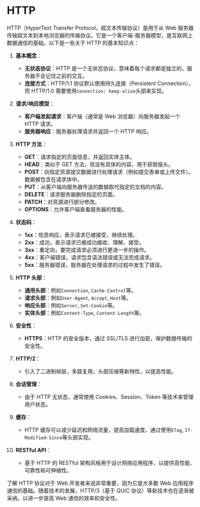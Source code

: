 # HTTP

HTTP（HyperText Transfer Protocol，超文本传输协议）是用于从 Web 服务器传输超文本到本地浏览器的传输协议。它是一个客户端-服务器模型，是互联网上数据通信的基础。以下是一些关于 HTTP 的基本知识点：

1. **基本概念**：

   - **无状态协议**：HTTP 是一个无状态协议，意味着每个请求都是独立的，服务器不会记住之前的交互。
   - **连接方式**：HTTP/1.1 协议默认使用持久连接（Persistent Connection），而 HTTP/1.0 需要使用`Connection: keep-alive`头部来实现。

2. **请求/响应模型**：

   - **客户端发起请求**：客户端（通常是 Web 浏览器）向服务器发起一个 HTTP 请求。
   - **服务器响应**：服务器处理请求并返回一个 HTTP 响应。

3. **HTTP 方法**：

   - **GET**：请求指定的页面信息，并返回实体主体。
   - **HEAD**：类似于 GET 方法，但没有具体的内容，用于获取报头。
   - **POST**：向指定资源提交数据进行处理请求（例如提交表单或上传文件）。数据被包含在请求体中。
   - **PUT**：从客户端向服务器传送的数据取代指定的文档的内容。
   - **DELETE**：请求服务器删除指定的页面。
   - **PATCH**：对资源进行部分修改。
   - **OPTIONS**：允许客户端查看服务器的性能。

4. **状态码**：

   - **1xx**：信息响应，表示请求已被接受，继续处理。
   - **2xx**：成功，表示请求已被成功接收、理解、接受。
   - **3xx**：重定向，要完成请求必须进行更进一步的操作。
   - **4xx**：客户端错误，请求包含语法错误或无法完成请求。
   - **5xx**：服务器错误，服务器在处理请求的过程中发生了错误。

5. **HTTP 头部**：

   - **通用头部**：例如`Connection`, `Cache-Control`等。
   - **请求头部**：例如`User-Agent`, `Accept`, `Host`等。
   - **响应头部**：例如`Server`, `Set-Cookie`等。
   - **实体头部**：例如`Content-Type`, `Content-Length`等。

6. **安全性**：

   - **HTTPS**：HTTP 的安全版本，通过 SSL/TLS 进行加密，保护数据传输的安全性。

7. **HTTP/2**：

   - 引入了二进制帧层，多路复用，头部压缩等新特性，以提高性能。

8. **会话管理**：

   - 由于 HTTP 无状态，通常使用 Cookies、Session、Token 等技术来管理用户状态。

9. **缓存**：

   - HTTP 缓存可以减少延迟和网络流量，提高加载速度。通过使用`ETag`, `If-Modified-Since`等头部实现。

10. **RESTful API**：
    - 基于 HTTP 的 RESTful 架构风格用于设计网络应用程序，以提供高性能、可靠性和可伸缩性。

了解 HTTP 协议对于 Web 开发者来说非常重要，因为它是大多数 Web 应用程序通信的基础。随着技术的发展，HTTP/3（基于 QUIC 协议）等新技术也在逐渐被采纳，以进一步提高 Web 通信的效率和安全性。
